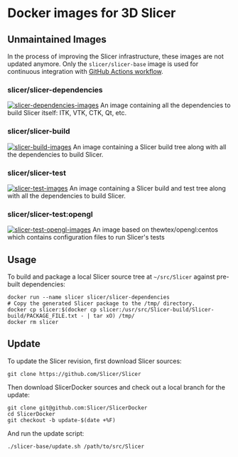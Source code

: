 # Docker images for 3D Slicer

## Unmaintained Images

In the process of improving the Slicer infrastructure, these images are
not updated anymore. Only the `slicer/slicer-base` image is used for
continuous integration with [GitHub Actions workflow](https://github.com/Slicer/Slicer/tree/main/.github).

### slicer/slicer-dependencies

[![slicer-dependencies-images](https://img.shields.io/docker/image-size/slicer/slicer-dependencies/latest)](https://hub.docker.com/r/slicer/slicer-dependencies)
An image containing all the dependencies to build Slicer itself:
ITK, VTK, CTK, Qt, etc.

### slicer/slicer-build

[![slicer-build-images](https://img.shields.io/docker/image-size/slicer/slicer-build/latest)](https://hub.docker.com/r/slicer/slicer-build)
An image containing a Slicer build tree along with all the
dependencies to build Slicer.

### slicer/slicer-test

[![slicer-test-images](https://img.shields.io/docker/image-size/slicer/slicer-test/latest)](https://hub.docker.com/r/slicer/slicer-test)
An image containing a Slicer build and test tree along with all the
dependencies to build Slicer.

### slicer/slicer-test:opengl

[![slicer-test-opengl-images](https://img.shields.io/docker/image-size/slicer/slicer-test/opengl)](https://hub.docker.com/r/slicer/slicer-test)
An image based on thewtex/opengl:centos which contains configuration
files to run Slicer's tests

## Usage

To build and package a local Slicer source tree at `~/src/Slicer` 
against pre-built dependencies:

```
docker run --name slicer slicer/slicer-dependencies
# Copy the generated Slicer package to the /tmp/ directory.
docker cp slicer:$(docker cp slicer:/usr/src/Slicer-build/Slicer-build/PACKAGE_FILE.txt - | tar xO) /tmp/
docker rm slicer
```

## Update

To update the Slicer revision, first download Slicer sources:

```
git clone https://github.com/Slicer/Slicer
```

Then download SlicerDocker sources and check out a local branch for the update:

```
git clone git@github.com:Slicer/SlicerDocker
cd SlicerDocker
git checkout -b update-$(date +%F)
```

And run the update script:

```
./slicer-base/update.sh /path/to/src/Slicer
```
